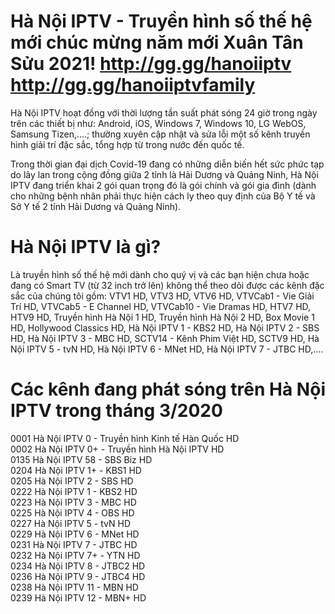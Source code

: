Hà Nội IPTV - Truyền hình số thế hệ mới chúc mừng năm mới Xuân Tân Sửu 2021! http://gg.gg/hanoiiptv http://gg.gg/hanoiiptvfamily
=======
Hà Nội IPTV hoạt đồng với thời lượng tần suất phát sóng 24 giờ trong ngày trên các thiết bị như: Android, iOS, Windows 7, Windows 10, LG WebOS, Samsung Tizen,....; thường xuyên cập nhật và sửa lỗi một số kênh truyền hình giải trí đặc sắc, tổng hợp từ trong nước đến quốc tế.<br />

Trong thời gian đại dịch Covid-19 đang có những diễn biến hết sức phức tạp do lây lan trong cộng đồng giữa 2 tỉnh là Hải Dương và Quảng Ninh, Hà Nội IPTV đang triển khai 2 gói quan trọng đó là gói chính và gói gia đình (dành cho những bệnh nhân phải thực hiện cách ly theo quy định của Bộ Y tế và Sở Y tế 2 tỉnh Hải Dương và Quảng Ninh).<br />

# Hà Nội IPTV là gì?
Là truyền hình số thế hệ mới dành cho quý vị và các bạn hiện chưa hoặc đang có Smart TV (từ 32 inch trở lên) không thể theo dõi được các kênh đặc sắc của chúng tôi gồm: VTV1 HD, VTV3 HD, VTV6 HD, VTVCab1 - Vie Giải Trí HD, VTVCab5 - E Channel HD, VTVCab10 - Vie Dramas HD, HTV7 HD, HTV9 HD, Truyền hình Hà Nội 1 HD, Truyền hình Hà Nội 2 HD, Box Movie 1 HD, Hollywood Classics HD, Hà Nội IPTV 1 - KBS2 HD, Hà Nội IPTV 2 - SBS HD, Hà Nội IPTV 3 - MBC HD, SCTV14 - Kênh Phim Việt HD, SCTV9 HD, Hà Nội IPTV 5 - tvN HD, Hà Nội IPTV 6 - MNet HD, Hà Nội IPTV 7 - JTBC HD,....<br />

# Các kênh đang phát sóng trên Hà Nội IPTV trong tháng 3/2020
0001 Hà Nội IPTV 0 - Truyền hình Kinh tế Hàn Quốc HD<br />
0002 Hà Nội IPTV 0+ - Truyền hình Hà Nội IPTV HD<br />
0135 Hà Nội IPTV 58 - SBS Biz HD<br />
0204 Hà Nội IPTV 1+ - KBS1 HD<br />
0205 Hà Nội IPTV 2 - SBS HD<br />
0222 Hà Nội IPTV 1 - KBS2 HD<br />
0223 Hà Nội IPTV 3 - MBC HD<br />
0225 Hà Nội IPTV 4 - OBS HD<br />
0227 Hà Nội IPTV 5 - tvN HD<br />
0229 Hà Nội IPTV 6 - MNet HD<br />
0231 Hà Nội IPTV 7 - JTBC HD<br />
0232 Hà Nội IPTV 7+ - YTN HD<br />
0234 Hà Nội IPTV 8 - JTBC2 HD<br />
0236 Hà Nội IPTV 9 - JTBC4 HD<br />
0238 Hà Nội IPTV 11 - MBN HD<br />
0239 Hà Nội IPTV 12 - MBN+ HD<br />
